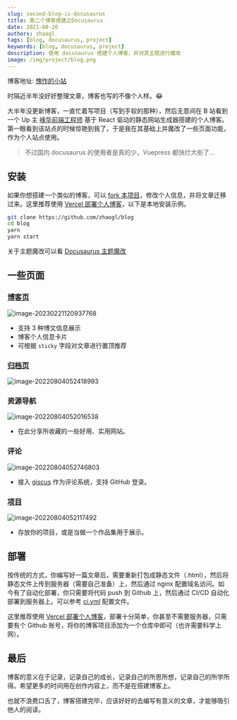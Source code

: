 ```yaml
---
slug: second-blog-is-docusaurus
title: 第二个博客搭建之Docusaurus
date: 2021-08-20
authors: zhaogl
tags: [blog, docusaurus, project]
keywords: [blog, docusaurus, project]
description: 使用 docusaurus 搭建个人博客，并对其主题进行魔改
image: /img/project/blog.png
---
```


博客地址: [愧怍的小站](https://zhaogl.me/)

时隔近半年没好好整理文章，博客也写的不像个人样。:joy:

大半年没更新博客，一直忙着写项目（写到手软的那种），然后无意间在 B 站看到一个 Up 主 [峰华前端工程师](https://zxuqian.cn/) 基于 React 驱动的静态网站生成器搭建的个人博客。第一眼看到该站点的时候惊艳到我了，于是我在其基础上并魔改了一些页面功能，作为个人站点使用。

> 不过国内 docusaurus 的使用者是真的少，Vuepress 都快烂大街了...

<!-- truncate -->

## 安装

如果你想搭建一个类似的博客，可以 [fork 本项目](https://github.com/zhaogl/blog/fork)，修改个人信息，并将文章迁移过来。这里推荐使用 [Vercel 部署个人博客](https://zhaogl.me/vercel-deploy-blog)，以下是本地安装示例。

```bash
git clone https://github.com/zhaogl/blog
cd blog
yarn
yarn start
```

关于主题魔改可以看 [Docusaurus 主题魔改](https://zhaogl.me/docs/docusaurus-guides)

## 一些页面

### [博客页](/blog/)

![image-20230221120937768](https://img.zhaogl.me/20230221120937768.png)

- 支持 3 种博文信息展示
- 博客个人信息卡片
- 可根据 `sticky` 字段对文章进行置顶推荐

### [归档页](/blog/archive)

![image-20220804052418993](https://img.zhaogl.me/20220804052418993.png)

### 资源导航

![image-20220804052016538](https://img.zhaogl.me/20220804052016538.png)

- 在此分享所收藏的一些好用、实用网站。

### 评论

![image-20220804052746803](https://img.zhaogl.me/20220804052746803.png)

- 接入 [giscus](https://giscus.app) 作为评论系统，支持 GitHub 登录。

### [项目](/project)

![image-20220804052117492](https://img.zhaogl.me/20220804052117492.png)

- 存放你的项目，或是当做一个作品集用于展示。

## 部署

按传统的方式，你编写好一篇文章后，需要重新打包成静态文件（.html），然后将静态文件上传到服务器（需要自己准备）上，然后通过 nginx 配置域名访问。如今有了自动化部署，你只需要将代码 push 到 Github 上，然后通过 CI/CD 自动化部署到服务器上。可以参考 [ci.yml](https://github.com/zhaogl/blog/blob/main/.github/workflows/ci.yml) 配置文件。

这里推荐使用 [Vercel 部署个人博客](/blog/vercel-deploy-blog)，部署十分简单，你甚至不需要服务器，只需要有个 Github 账号，将你的博客项目添加为一个仓库中即可（也许需要科学上网）。

## 最后

博客的意义在于记录，记录自己的成长，记录自己的所思所想，记录自己的所学所得。希望更多的时间用在创作内容上，而不是在搭建博客上。

也就不浪费口舌了，博客搭建完毕，应该好好的去编写有意义的文章，才能够吸引他人的阅读。
